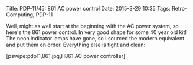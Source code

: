 Title: PDP-11/45: 861 AC power control
Date: 2015-3-29 10:35
Tags: Retro-Computing, PDP-11

Well, might as well start at the beginning with the AC power system, so here's the 861 power control.  In very
good shape for some 40 year old kit!  The neon indicator lamps have gone, so I sourced the modern equivalent
and put them on order.  Everything else is tight and clean:

[pswipe:pdp11,861.jpg,H861 AC power controller]
